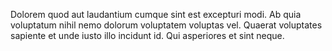 Dolorem quod aut laudantium cumque sint est excepturi modi.
Ab quia voluptatum nihil nemo dolorum voluptatem voluptas vel.
Quaerat voluptates sapiente et unde iusto illo incidunt id.
Qui asperiores et sint neque.